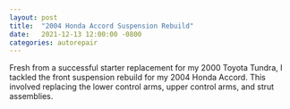 ```yaml
---
layout: post
title:  "2004 Honda Accord Suspension Rebuild"
date:   2021-12-13 12:00:00 -0800
categories: autorepair
---
```


Fresh from a successful starter replacement for my 2000 Toyota Tundra, I tackled the front suspension rebuild for my 2004 Honda Accord. This involved replacing the lower control arms, upper control arms, and strut assemblies.
